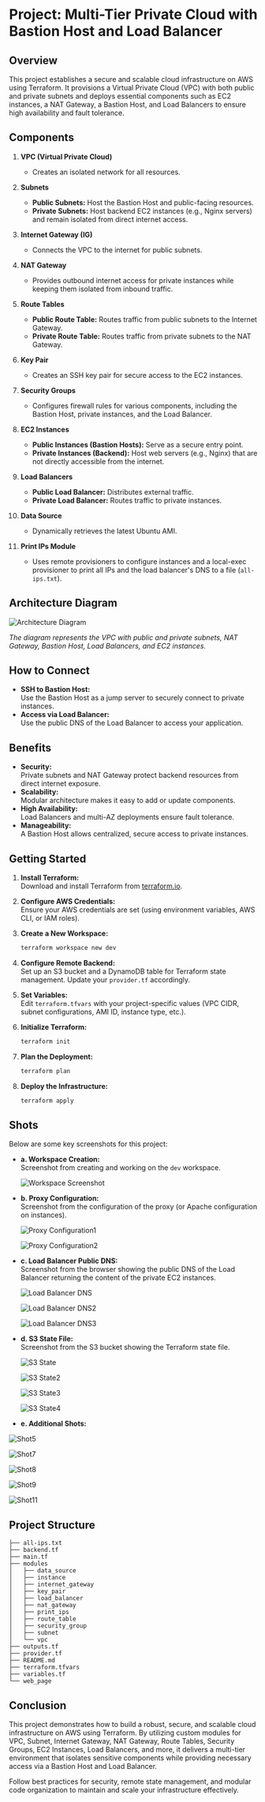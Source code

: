 
# Project: Multi-Tier Private Cloud with Bastion Host and Load Balancer

## Overview

This project establishes a secure and scalable cloud infrastructure on AWS using Terraform. It provisions a Virtual Private Cloud (VPC) with both public and private subnets and deploys essential components such as EC2 instances, a NAT Gateway, a Bastion Host, and Load Balancers to ensure high availability and fault tolerance.

## Components

1. **VPC (Virtual Private Cloud)**
   - Creates an isolated network for all resources.

2. **Subnets**
   - **Public Subnets:** Host the Bastion Host and public-facing resources.
   - **Private Subnets:** Host backend EC2 instances (e.g., Nginx servers) and remain isolated from direct internet access.

3. **Internet Gateway (IG)**
   - Connects the VPC to the internet for public subnets.

4. **NAT Gateway**
   - Provides outbound internet access for private instances while keeping them isolated from inbound traffic.

5. **Route Tables**
   - **Public Route Table:** Routes traffic from public subnets to the Internet Gateway.
   - **Private Route Table:** Routes traffic from private subnets to the NAT Gateway.

6. **Key Pair**
   - Creates an SSH key pair for secure access to the EC2 instances.

7. **Security Groups**
   - Configures firewall rules for various components, including the Bastion Host, private instances, and the Load Balancer.

8. **EC2 Instances**
   - **Public Instances (Bastion Hosts):** Serve as a secure entry point.
   - **Private Instances (Backend):** Host web servers (e.g., Nginx) that are not directly accessible from the internet.

9. **Load Balancers**
   - **Public Load Balancer:** Distributes external traffic.
   - **Private Load Balancer:** Routes traffic to private instances.

10. **Data Source**
    - Dynamically retrieves the latest Ubuntu AMI.

11. **Print IPs Module**
    - Uses remote provisioners to configure instances and a local-exec provisioner to print all IPs and the load balancer's DNS to a file (`all-ips.txt`).

## Architecture Diagram

![Architecture Diagram](https://github.com/mohamedesmael10/MultiTier_Terraform/blob/main/Screenshots/3.png)

*The diagram represents the VPC with public and private subnets, NAT Gateway, Bastion Host, Load Balancers, and EC2 instances.*

## How to Connect

- **SSH to Bastion Host:**  
  Use the Bastion Host as a jump server to securely connect to private instances.
- **Access via Load Balancer:**  
  Use the public DNS of the Load Balancer to access your application.

## Benefits

- **Security:**  
  Private subnets and NAT Gateway protect backend resources from direct internet exposure.
- **Scalability:**  
  Modular architecture makes it easy to add or update components.
- **High Availability:**  
  Load Balancers and multi-AZ deployments ensure fault tolerance.
- **Manageability:**  
  A Bastion Host allows centralized, secure access to private instances.

## Getting Started

1. **Install Terraform:**  
   Download and install Terraform from [terraform.io](https://www.terraform.io/downloads).

2. **Configure AWS Credentials:**  
   Ensure your AWS credentials are set (using environment variables, AWS CLI, or IAM roles).

3. **Create a New Workspace:**  
   ```bash
   terraform workspace new dev
   ```

4. **Configure Remote Backend:**  
   Set up an S3 bucket and a DynamoDB table for Terraform state management. Update your `provider.tf` accordingly.

5. **Set Variables:**  
   Edit `terraform.tfvars` with your project-specific values (VPC CIDR, subnet configurations, AMI ID, instance type, etc.).

6. **Initialize Terraform:**  
   ```bash
   terraform init
   ```

7. **Plan the Deployment:**  
   ```bash
   terraform plan
   ```

8. **Deploy the Infrastructure:**  
   ```bash
   terraform apply
   ```

## Shots

Below are some key screenshots for this project:


- **a. Workspace Creation:**  
  Screenshot from creating and working on the `dev` workspace.
  
  ![Workspace Screenshot](https://github.com/mohamedesmael10/MultiTier_Terraform/blob/main/Screenshots/1.png)
  
- **b. Proxy Configuration:**  
  Screenshot from the configuration of the proxy (or Apache configuration on instances).
  
  ![Proxy Configuration1](https://github.com/mohamedesmael10/MultiTier_Terraform/blob/main/Screenshots/16.png)

  ![Proxy Configuration2](https://github.com/mohamedesmael10/MultiTier_Terraform/blob/main/Screenshots/15.png)
  
- **c. Load Balancer Public DNS:**  
  Screenshot from the browser showing the public DNS of the Load Balancer returning the content of the private EC2 instances.
  
  ![Load Balancer DNS](https://github.com/mohamedesmael10/MultiTier_Terraform/blob/main/Screenshots/10.png)

  ![Load Balancer DNS2](https://github.com/mohamedesmael10/MultiTier_Terraform/blob/main/Screenshots/14.png)

  ![Load Balancer DNS3](https://github.com/mohamedesmael10/MultiTier_Terraform/blob/main/Screenshots/13.png)
 
- **d. S3 State File:**  
  Screenshot from the S3 bucket showing the Terraform state file.
  
  ![S3 State](https://github.com/mohamedesmael10/MultiTier_Terraform/blob/main/Screenshots/2.png)

  ![S3 State2](https://github.com/mohamedesmael10/MultiTier_Terraform/blob/main/Screenshots/4.png)

  ![S3 State3](https://github.com/mohamedesmael10/MultiTier_Terraform/blob/main/Screenshots/6.png)

  ![S3 State4](https://github.com/mohamedesmael10/MultiTier_Terraform/blob/main/Screenshots/12.png)


- **e. Additional Shots:**  

![Shot5](https://github.com/mohamedesmael10/terraform-aws-project/raw/main/Screenshots/5.png)

![Shot7](https://github.com/mohamedesmael10/terraform-aws-project/raw/main/Screenshots/7.png)

![Shot8](https://github.com/mohamedesmael10/terraform-aws-project/raw/main/Screenshots/8.png)

![Shot9](https://github.com/mohamedesmael10/terraform-aws-project/raw/main/Screenshots/9.png)

![Shot11](https://github.com/mohamedesmael10/terraform-aws-project/raw/main/Screenshots/11.png)



## Project Structure

```
├── all-ips.txt
├── backend.tf
├── main.tf
├── modules
│   ├── data_source
│   ├── instance
│   ├── internet_gateway
│   ├── key_pair
│   ├── load_balancer
│   ├── nat_gateway
│   ├── print_ips
│   ├── route_table
│   ├── security_group
│   ├── subnet
│   └── vpc
├── outputs.tf
├── provider.tf
├── README.md
├── terraform.tfvars
├── variables.tf
└── web_page
```

## Conclusion

This project demonstrates how to build a robust, secure, and scalable cloud infrastructure on AWS using Terraform. By utilizing custom modules for VPC, Subnet, Internet Gateway, NAT Gateway, Route Tables, Security Groups, EC2 Instances, Load Balancers, and more, it delivers a multi-tier environment that isolates sensitive components while providing necessary access via a Bastion Host and Load Balancer.

Follow best practices for security, remote state management, and modular code organization to maintain and scale your infrastructure effectively.
